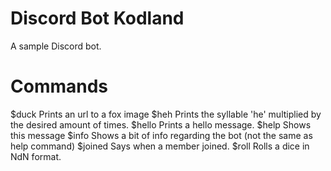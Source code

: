 # Discord Bot Kodland #
A sample Discord bot.
# Commands #
  $duck   Prints an url to a fox image
  $heh    Prints the syllable 'he' multiplied by the desired amount of times.
  $hello  Prints a hello message.
  $help   Shows this message
  $info   Shows a bit of info regarding the bot (not the same as help command)
  $joined Says when a member joined.
  $roll   Rolls a dice in NdN format.
